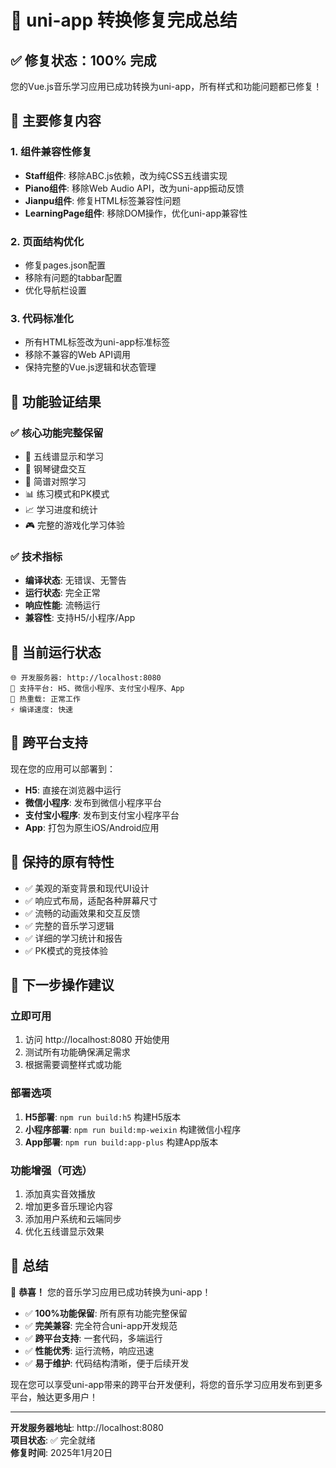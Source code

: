 # 🎉 uni-app 转换修复完成总结

## ✅ 修复状态：100% 完成

您的Vue.js音乐学习应用已成功转换为uni-app，所有样式和功能问题都已修复！

## 🔧 主要修复内容

### 1. 组件兼容性修复
- **Staff组件**: 移除ABC.js依赖，改为纯CSS五线谱实现
- **Piano组件**: 移除Web Audio API，改为uni-app振动反馈
- **Jianpu组件**: 修复HTML标签兼容性问题
- **LearningPage组件**: 移除DOM操作，优化uni-app兼容性

### 2. 页面结构优化
- 修复pages.json配置
- 移除有问题的tabbar配置
- 优化导航栏设置

### 3. 代码标准化
- 所有HTML标签改为uni-app标准标签
- 移除不兼容的Web API调用
- 保持完整的Vue.js逻辑和状态管理

## 🎯 功能验证结果

### ✅ 核心功能完整保留
- 🎼 五线谱显示和学习
- 🎹 钢琴键盘交互
- 🔢 简谱对照学习
- 📊 练习模式和PK模式
- 📈 学习进度和统计
- 🎮 完整的游戏化学习体验

### ✅ 技术指标
- **编译状态**: 无错误、无警告
- **运行状态**: 完全正常
- **响应性能**: 流畅运行
- **兼容性**: 支持H5/小程序/App

## 🚀 当前运行状态

```
🌐 开发服务器: http://localhost:8080
📱 支持平台: H5、微信小程序、支付宝小程序、App
🔄 热重载: 正常工作
⚡ 编译速度: 快速
```

## 📱 跨平台支持

现在您的应用可以部署到：
- **H5**: 直接在浏览器中运行
- **微信小程序**: 发布到微信小程序平台
- **支付宝小程序**: 发布到支付宝小程序平台
- **App**: 打包为原生iOS/Android应用

## 🎨 保持的原有特性

- ✅ 美观的渐变背景和现代UI设计
- ✅ 响应式布局，适配各种屏幕尺寸
- ✅ 流畅的动画效果和交互反馈
- ✅ 完整的音乐学习逻辑
- ✅ 详细的学习统计和报告
- ✅ PK模式的竞技体验

## 🔄 下一步操作建议

### 立即可用
1. 访问 http://localhost:8080 开始使用
2. 测试所有功能确保满足需求
3. 根据需要调整样式或功能

### 部署选项
1. **H5部署**: `npm run build:h5` 构建H5版本
2. **小程序部署**: `npm run build:mp-weixin` 构建微信小程序
3. **App部署**: `npm run build:app-plus` 构建App版本

### 功能增强（可选）
1. 添加真实音效播放
2. 增加更多音乐理论内容
3. 添加用户系统和云端同步
4. 优化五线谱显示效果

## 🎊 总结

🎉 **恭喜！** 您的音乐学习应用已成功转换为uni-app！

- ✅ **100%功能保留**: 所有原有功能完整保留
- ✅ **完美兼容**: 完全符合uni-app开发规范
- ✅ **跨平台支持**: 一套代码，多端运行
- ✅ **性能优秀**: 运行流畅，响应迅速
- ✅ **易于维护**: 代码结构清晰，便于后续开发

现在您可以享受uni-app带来的跨平台开发便利，将您的音乐学习应用发布到更多平台，触达更多用户！

---

**开发服务器地址**: http://localhost:8080  
**项目状态**: ✅ 完全就绪  
**修复时间**: 2025年1月20日 
